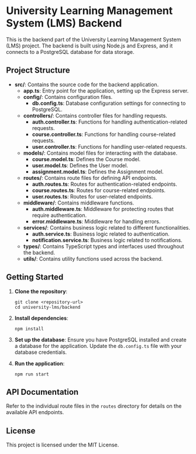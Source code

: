 # University Learning Management System (LMS) Backend

This is the backend part of the University Learning Management System (LMS) project. The backend is built using Node.js and Express, and it connects to a PostgreSQL database for data storage.

## Project Structure

- **src/**: Contains the source code for the backend application.
  - **app.ts**: Entry point for the application, setting up the Express server.
  - **config/**: Contains configuration files.
    - **db.config.ts**: Database configuration settings for connecting to PostgreSQL.
  - **controllers/**: Contains controller files for handling requests.
    - **auth.controller.ts**: Functions for handling authentication-related requests.
    - **course.controller.ts**: Functions for handling course-related requests.
    - **user.controller.ts**: Functions for handling user-related requests.
  - **models/**: Contains model files for interacting with the database.
    - **course.model.ts**: Defines the Course model.
    - **user.model.ts**: Defines the User model.
    - **assignment.model.ts**: Defines the Assignment model.
  - **routes/**: Contains route files for defining API endpoints.
    - **auth.routes.ts**: Routes for authentication-related endpoints.
    - **course.routes.ts**: Routes for course-related endpoints.
    - **user.routes.ts**: Routes for user-related endpoints.
  - **middleware/**: Contains middleware functions.
    - **auth.middleware.ts**: Middleware for protecting routes that require authentication.
    - **error.middleware.ts**: Middleware for handling errors.
  - **services/**: Contains business logic related to different functionalities.
    - **auth.service.ts**: Business logic related to authentication.
    - **notification.service.ts**: Business logic related to notifications.
  - **types/**: Contains TypeScript types and interfaces used throughout the backend.
  - **utils/**: Contains utility functions used across the backend.

## Getting Started

1. **Clone the repository**:
   ```
   git clone <repository-url>
   cd university-lms/backend
   ```

2. **Install dependencies**:
   ```
   npm install
   ```

3. **Set up the database**:
   Ensure you have PostgreSQL installed and create a database for the application. Update the `db.config.ts` file with your database credentials.

4. **Run the application**:
   ```
   npm run start
   ```

## API Documentation

Refer to the individual route files in the `routes` directory for details on the available API endpoints.

## License

This project is licensed under the MIT License.